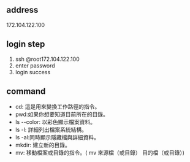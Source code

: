 ## address
172.104.122.100
## login step
1. ssh @root172.104.122.100
2. enter password
3. login success
## command
* cd: 這是用來變換工作路徑的指令。
* pwd:如果你想要知道目前所在的目錄。
* ls --color: 以彩色顯示檔案資料。
* ls -l: 詳細列出檔案系統結構。
* ls -al:同時顯示隱藏檔與詳細資料。
* mkdir: 建立新的目錄。
* mv: 移動檔案或目錄的指令。( mv 來源檔（或目錄） 目的檔（或目錄）)
